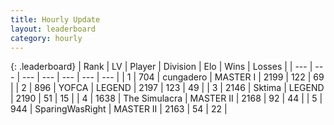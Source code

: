 ```yaml
---
title: Hourly Update
layout: leaderboard
category: hourly
---
```


{: .leaderboard}
| Rank | LV | Player | Division | Elo | Wins | Losses |
| --- | --- | --- | --- | --- | --- | --- |
| <span data-change="1">1</span> | 704 | <span title="ID: 54134">cungadero</span> | MASTER I | <span data-change="0">2199</span> | <span data-change="0">122</span> | <span data-change="0">69</span> |
| <span data-change="-1">2</span> | 896 | <span title="ID: 650820">YOFCA</span> | LEGEND | <span data-change="-31">2197</span> | <span data-change="1">123</span> | <span data-change="3">49</span> |
| <span data-change="0">3</span> | 2146 | <span title="ID: 353063">Sktima</span> | LEGEND | <span data-change="0">2190</span> | <span data-change="0">51</span> | <span data-change="0">15</span> |
| <span data-change="1">4</span> | 1638 | <span title="ID: 366840">The Simulacra</span> | MASTER II | <span data-change="28">2168</span> | <span data-change="2">92</span> | <span data-change="0">44</span> |
| <span data-change="-1">5</span> | 944 | <span title="ID: 402846">SparingWasRight</span> | MASTER II | <span data-change="-13">2163</span> | <span data-change="0">54</span> | <span data-change="2">22</span> |